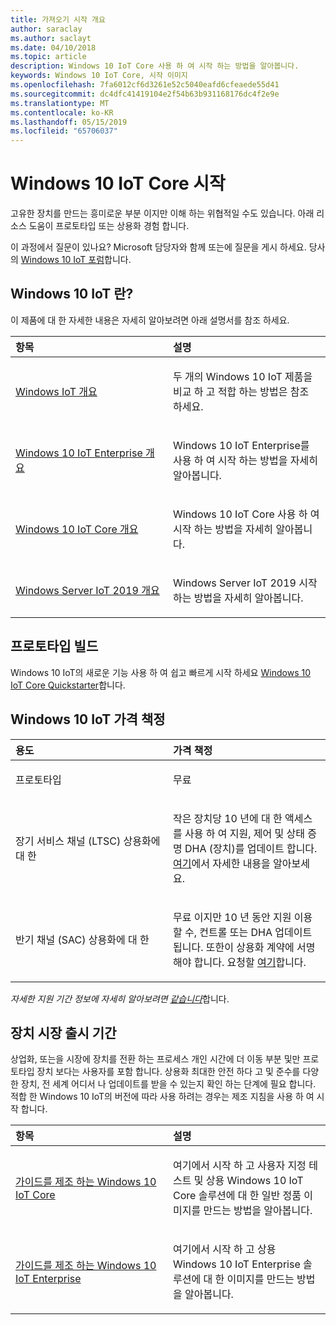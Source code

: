 ```yaml
---
title: 가져오기 시작 개요
author: saraclay
ms.author: saclayt
ms.date: 04/10/2018
ms.topic: article
description: Windows 10 IoT Core 사용 하 여 시작 하는 방법을 알아봅니다.
keywords: Windows 10 IoT Core, 시작 이미지
ms.openlocfilehash: 7fa6012cf6d3261e52c5040eafd6cfeaede55d41
ms.sourcegitcommit: dc4dfc41419104e2f54b63b931168176dc4f2e9e
ms.translationtype: MT
ms.contentlocale: ko-KR
ms.lasthandoff: 05/15/2019
ms.locfileid: "65706037"
---
```

# <a name="get-started-with-windows-10-iot-core"></a>Windows 10 IoT Core 시작

고유한 장치를 만드는 흥미로운 부분 이지만 이해 하는 위협적일 수도 있습니다. 아래 리소스 도움이 프로토타입 또는 상용화 경험 합니다. 

이 과정에서 질문이 있나요? Microsoft 담당자와 함께 또는에 질문을 게시 하세요. 당사의 [Windows 10 IoT 포럼](https://social.msdn.microsoft.com/forums/en-US/home?forum=WindowsIoT)합니다.

## <a name="what-is-windows-10-iot"></a>Windows 10 IoT 란?

이 제품에 대 한 자세한 내용은 자세히 알아보려면 아래 설명서를 참조 하세요. 

<table>
<colgroup>
<col width="50%" />
<col width="50%" />
</colgroup>
<thead>
<tr class="header">
<th align="left">항목</th>
<th align="left">설명</th>
</tr>
</thead>
<tbody>

<tr class="odd">
<td align="left"><p><a href="windows-iot.md" data-raw-source="[Windows IoT Overview](windows-iot.md)">Windows IoT 개요</a></p></td>
<td align="left"><p>두 개의 Windows 10 IoT 제품을 비교 하 고 적합 하는 방법은 참조 하세요.</p></td>
</tr>

<tr class="odd">
<td align="left"><p><a href="windows-iot-enterprise.md" data-raw-source="[Windows 10 IoT Enterprise Overview](windows-iot-enterprise.md)">Windows 10 IoT Enterprise 개요</a></p></td>
<td align="left"><p>Windows 10 IoT Enterprise를 사용 하 여 시작 하는 방법을 자세히 알아봅니다.</p></td>
</tr>

<tr class="odd">
<td align="left"><p><a href="windows-iot-core.md" data-raw-source="[Windows 10 IoT Core Overview](windows-iot-core.md)">Windows 10 IoT Core 개요</a></p></td>
<td align="left"><p>Windows 10 IoT Core 사용 하 여 시작 하는 방법을 자세히 알아봅니다.</p></td>
</tr>

<tr class="odd">
<td align="left"><p><a href="windows-iot-core.md" data-raw-source="[Windows 10 IoT Core Overview](windows-server.md)">Windows Server IoT 2019 개요</a></p></td>
<td align="left"><p>Windows Server IoT 2019 시작 하는 방법을 자세히 알아봅니다.</p></td>
</tr>

</tbody>
</table>

## <a name="build-a-prototype"></a>프로토타입 빌드

Windows 10 IoT의 새로운 기능 사용 하 여 쉽고 빠르게 시작 하세요 [Windows 10 IoT Core Quickstarter](tutorials/Tutorials.md)합니다. 

## <a name="windows-10-iot-pricing"></a>Windows 10 IoT 가격 책정

<table>
<colgroup>
<col width="50%" />
<col width="50%" />
</colgroup>
<thead>
<tr class="header">
<th align="left">용도</th>
<th align="left">가격 책정</th>
</tr>
</thead>
<tbody>

<tr class="odd">
<td align="left"><p>프로토타입</p></td>
<td align="left"><p>무료</p></td>
</tr>

<tr class="odd">
<td align="left"><p>장기 서비스 채널 (LTSC) 상용화에 대 한</p></td>
<td align="left"><p>작은 장치당 10 년에 대 한 액세스를 사용 하 여 지원, 제어 및 상태 증명 DHA (장치)를 업데이트 합니다. <a href="https://docs.microsoft.com/windows-hardware/manufacture/iot/iotcoreservicesoverview" data-raw-source="[here](https://docs.microsoft.com/windows-hardware/manufacture/iot/iotcoreservicesoverview)">여기</a>에서 자세한 내용을 알아보세요.</p></td>
</tr>

<tr class="odd">
<td align="left"><p>반기 채널 (SAC) 상용화에 대 한</p></td>
<td align="left"><p>무료 이지만 10 년 동안 지원 이용할 수, 컨트롤 또는 DHA 업데이트 됩니다. 또한이 상용화 계약에 서명 해야 합니다. 요청할 <a href="https://www.aka.ms/SAC-agreement">여기</a>합니다.</p></td>
</tr>

</tbody>
</table>

<i>자세한 지원 기간 정보에 자세히 알아보려면 [같습니다](https://support.microsoft.com/en-us/lifecycle/search?alpha=IoT%20Core)</i>합니다.

## <a name="bring-a-device-to-market"></a>장치 시장 출시 기간

상업화, 또는을 시장에 장치를 전환 하는 프로세스 개인 시간에 더 이동 부분 및만 프로토타입 장치 보다는 사용자를 포함 합니다. 상용화 최대한 안전 하다 고 및 준수를 다양 한 장치, 전 세계 어디서 나 업데이트를 받을 수 있는지 확인 하는 단계에 필요 합니다. 
<br>
적합 한 Windows 10 IoT의 버전에 따라 사용 하려는 경우는 제조 지침을 사용 하 여 시작 합니다.

<table>
<colgroup>
<col width="50%" />
<col width="50%" />
</colgroup>
<thead>
<tr class="header">
<th align="left">항목</th>
<th align="left">설명</th>
</tr>
</thead>
<tbody>

<tr class="odd">
<td align="left"><p><a href="https://docs.microsoft.com/en-us/windows-hardware/manufacture/iot/iot-core-manufacturing-guide"
>가이드를 제조 하는 Windows 10 IoT Core</a></p></td>
<td align="left"><p>여기에서 시작 하 고 사용자 지정 테스트 및 상용 Windows 10 IoT Core 솔루션에 대 한 일반 정품 이미지를 만드는 방법을 알아봅니다.</p></td>
</tr>

<tr class="odd">
<td align="left"><p><a href="https://docs.microsoft.com/en-us/windows-hardware/manufacture/desktop/iot-ent-overview">가이드를 제조 하는 Windows 10 IoT Enterprise</a></p></td>
<td align="left"><p>여기에서 시작 하 고 상용 Windows 10 IoT Enterprise 솔루션에 대 한 이미지를 만드는 방법을 알아봅니다.</p></td>
</tr>

</tbody>
</table>
